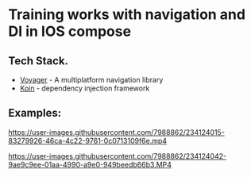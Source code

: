 # Training works with navigation and DI in IOS compose

## Tech Stack.
- [Voyager](https://github.com/adrielcafe/voyager) - A multiplatform navigation library
- [Koin](https://insert-koin.io/) - dependency injection framework

## Examples:

https://user-images.githubusercontent.com/7988862/234124015-83279926-46ca-4c22-9761-0c0713109f6e.mp4

https://user-images.githubusercontent.com/7988862/234124042-9ae9c9ee-01aa-4990-a9e0-949beedb66b3.MP4


